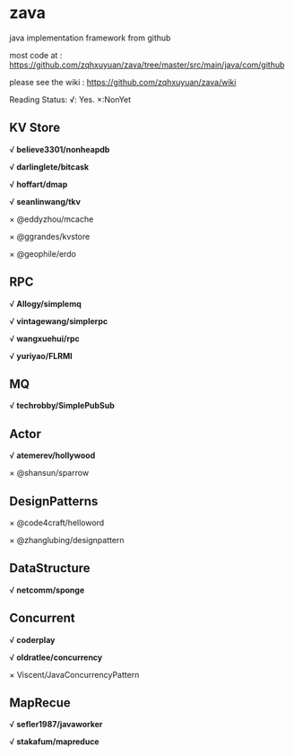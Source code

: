 zava
====

java implementation framework from github

most code at : https://github.com/zqhxuyuan/zava/tree/master/src/main/java/com/github

please see the wiki : https://github.com/zqhxuyuan/zava/wiki


Reading Status: √: Yes. ×:NonYet

## KV Store

√ **believe3301/nonheapdb**

√ **darlinglete/bitcask**

√ **hoffart/dmap**

√ **seanlinwang/tkv**

× @eddyzhou/mcache

× @ggrandes/kvstore

× @geophile/erdo

## RPC

√ **Allogy/simplemq**

√ **vintagewang/simplerpc**

√ **wangxuehui/rpc**

√ **yuriyao/FLRMI**

## MQ

√ **techrobby/SimplePubSub**

## Actor

√ **atemerev/hollywood**

× @shansun/sparrow

## DesignPatterns

× @code4craft/helloword

× @zhanglubing/designpattern


## DataStructure

√ **netcomm/sponge**

## Concurrent

√ **coderplay**

√ **oldratlee/concurrency**

× Viscent/JavaConcurrencyPattern

## MapRecue

√ **sefler1987/javaworker**

√ **stakafum/mapreduce**
